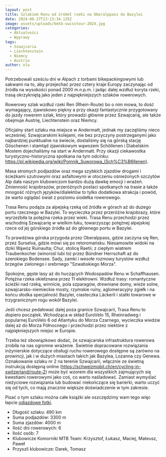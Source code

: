 ```yaml
---
layout: post
title: Szlakiem Renu od źródeł rzeki na Oberalppass do Bazylei
date: 2024-06-27T13:13:34.135Z
image: assets/uploads/kmtb-swisstour-2024.jpg
categories:
  - Aktualności
  - Wyprawy
tags:
  - Szwajcaria
  - Liechtenstein
  - Niemcy
  - Austria
author: ola
---
```

Potrzebowali sześciu dni w Alpach z torbami bikepackingowymi lub sakwami na to, aby przejechać przez cztery kraje Europy zaczynając od źródła na wysokości ponad 2000 m.n.p.m. i jadąc dalej wzdłuż koryta rzeki, trasą okrzykniętą jako jeden z najpiękniejszych szlaków rowerowych.
<!--break-->

Rowerowy szlak wzdłuż rzeki Ren (Rhein-Route) bo o nim mowa, to dość wymagający, zjawiskowo piękny a przy okazji fantastycznie przygotowany do jazdy rowerem szlak, który prowadzi głównie przez Szwajcarię, ale także obejmuje Austrię, Liechtenstein oraz Niemcy.

Oficjalny start szlaku ma miejsce w Andermatt, jednak my zaczęliśmy nieco wcześniej. Szwajcarskimi kolejami, nie bez przyczyny postrzeganymi jako najbardziej punktualne na świecie, dostaliśmy się na górską stację Göschenen i stamtąd zjawiskowym wąwozem Schöllenen i Diabelskim Mostem dojechaliśmy na start w Andermatt. Przy okazji ciekawostka turystyczno-historyczna spotkana na tym odcinku: <https://pl.wikipedia.org/wiki/Pomnik_Suworowa_(Sch%C3%B6llenen)>.

Masa stromych podjazdów oraz mega szybkich zjazdów drogami i ścieżkami szutrowymi oraz asfaltowymi w otoczeniu ośnieżonych szczytów Alp dała naszym klubowiczom bardzo dużą dawkę emocji i wrażeń. Zmienność krajobrazów, przeróżnych postaci spotkanych na trasie a także mnogość różnych języków/dialektów to tylko dodatkowa atrakcja i powód, że warto oglądać świat z poziomu siodełka rowerowego.

Trasa Renu podąża za alpejską rzeką od źródła w górach aż do dużego portu rzecznego w Bazylei. To wycieczka przez przeróżne krajobrazy, które wyrzeźbiła ta potężna rzeka przez wieki. Trasa Renu przechodzi przez wschodnią Szwajcarię w wielkim łuku, towarzysząc potężnej alpejskiej rzece od jej górskiego źródła aż do głównego portu w Bazylei.

To prawdziwa górska przygoda przez Oberalppass, gdzie zaczyna się Ren, przez Surselva, gdzie mówi się po retoromańsku. Niesamowite widoki na dziki Wąwóz Ruinaulta; Chur, stolicę Raetii; z ciepłym wiatrem Traubenkocher (winorośl lubi to) przez Bündner Herrschaft aż do szerokiego Bodensee. Sady, zamki i wesołe rozmowy turystów wzdłuż brzegów zielonego i srebrnego "Szwabskiego Morza".

Spokojne, gęste lasy aż do huczących Wodospadów Renu w Schaffhausen. Potężna rzeka okiełznana przez 11 elektrowni. Wzdłuż trasy: romantyczne ścieżki nad rzeką, winnicie, pola szparagów, drewniane domy, wieże solne, szwajcarsko-niemieckie mosty, rzymskie ruiny, aglomeracyjny zgiełk i na końcu słodka specjalność Bazylei, ciasteczka Läckerli i statki towarowe w trzygranicznym rogu wokół Bazylei.

Jeśli chcesz pedałować dalej poza granice Szwajcarii, Trasa Renu to dopiero początek. Wchodząca w skład EuroVelo 15, Rheinradweg i popularnej EuroVelo 6 od Atlantyku do Morza Czarnego, wycieczka wiedzie dalej aż do Morza Północnego i przechodzi przez niektóre z najpiękniejszych miejsc w Europie.

Trzeba też obowiązkowo dodać, że szwajcarska infrastruktura rowerowa zrobiła na nas ogromne wrażenie. Świetnie dopracowane rozwiązania inżynierskie dotyczące obsługi ruchu rowerowego dostępne są zarówno na prowincji, jak i w dużych miastach takich jak Bazylea, Lozanna czy Genewa. Oznakowanie szlaku nr 2 na terenie Szwajcarii, włącznie ze świetną instrukcją dostępną online (<https://schweizmobil.ch/en/cycling-in-switzerland/route-2>) może być wzorem dla wszystkich zajmujących się kwestiami rowerowymi jako coś, co warto naśladować. Zamiast wymyślać nieżyciowe rozwiązania lub budować niekończące się barierki, warto uczyć się od tych, co mają znacznie większe doświadczenie w tym zakresie.

Pisać o tym szlaku można całe książki ale oszczędzimy wam tego więc łapcie [odjazdowe fotki](https://www.facebook.com/Komorniki.MTB/posts/pfbid023n2nMUxrav1dhptQJQo9zJRS5Quwzfnzwj4PomoYV88pkkxwBGR6KKFMqZ6WmUgKl). 

* Długość szlaku: 490 km
* Suma podjazdów: 3300 m
* Suma zjazdów: 4000 m
* Ilość dni rowerowych: 6
* Ilość osób: 7
* Klubowicze Komorniki MTB Team: Krzysztof, Łukasz, Maciej, Mateusz, Paweł
* Przyszli klubowicze: Darek, Tomasz